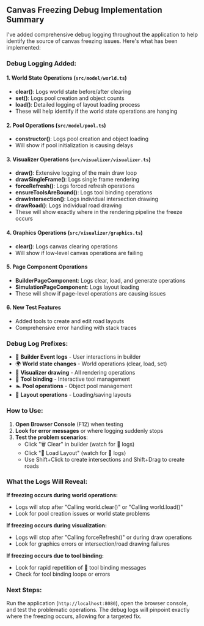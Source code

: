 ## Canvas Freezing Debug Implementation Summary

I've added comprehensive debug logging throughout the application to help identify the source of canvas freezing issues. Here's what has been implemented:

### Debug Logging Added:

#### 1. World State Operations (`src/model/world.ts`)
- **clear()**: Logs world state before/after clearing
- **set()**: Logs pool creation and object counts
- **load()**: Detailed logging of layout loading process
- These will help identify if the world state operations are hanging

#### 2. Pool Operations (`src/model/pool.ts`)
- **constructor()**: Logs pool creation and object loading
- Will show if pool initialization is causing delays

#### 3. Visualizer Operations (`src/visualizer/visualizer.ts`)
- **draw()**: Extensive logging of the main draw loop
- **drawSingleFrame()**: Logs single frame rendering
- **forceRefresh()**: Logs forced refresh operations
- **ensureToolsAreBound()**: Logs tool binding operations
- **drawIntersection()**: Logs individual intersection drawing
- **drawRoad()**: Logs individual road drawing
- These will show exactly where in the rendering pipeline the freeze occurs

#### 4. Graphics Operations (`src/visualizer/graphics.ts`)
- **clear()**: Logs canvas clearing operations
- Will show if low-level canvas operations are failing

#### 5. Page Component Operations
- **BuilderPageComponent**: Logs clear, load, and generate operations
- **SimulationPageComponent**: Logs layout loading
- These will show if page-level operations are causing issues

#### 6. New Test Features
- Added tools to create and edit road layouts
- Comprehensive error handling with stack traces

### Debug Log Prefixes:
- 🔗 **Builder Event logs** - User interactions in builder
- 🌍 **World state changes** - World operations (clear, load, set)
- 🎨 **Visualizer drawing** - All rendering operations
- 🔧 **Tool binding** - Interactive tool management
- 🏊 **Pool operations** - Object pool management
- 🔄 **Layout operations** - Loading/saving layouts

### How to Use:

1. **Open Browser Console** (F12) when testing
2. **Look for error messages** or where logging suddenly stops
3. **Test the problem scenarios**:
   - Click "🗑️ Clear" in builder (watch for 🧹 logs)
   - Click "📁 Load Layout" (watch for 🔄 logs)
   - Use Shift+Click to create intersections and Shift+Drag to create roads

### What the Logs Will Reveal:

**If freezing occurs during world operations:**
- Logs will stop after "Calling world.clear()" or "Calling world.load()"
- Look for pool creation issues or world state problems

**If freezing occurs during visualization:**
- Logs will stop after "Calling forceRefresh()" or during draw operations
- Look for graphics errors or intersection/road drawing failures

**If freezing occurs due to tool binding:**
- Look for rapid repetition of 🔧 tool binding messages
- Check for tool binding loops or errors

### Next Steps:
Run the application (`http://localhost:8080`), open the browser console, and test the problematic operations. The debug logs will pinpoint exactly where the freezing occurs, allowing for a targeted fix.

